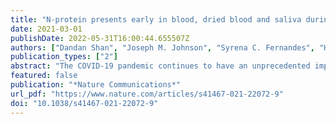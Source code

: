 ```yaml
---
title: "N-protein presents early in blood, dried blood and saliva during asymptomatic and symptomatic SARS-CoV-2 infection"
date: 2021-03-01
publishDate: 2022-05-31T16:00:44.655507Z
authors: ["Dandan Shan", "Joseph M. Johnson", "Syrena C. Fernandes", "Hannah Suib", "Soyoon Hwang", "Danica Wuelfing", "Muriel Mendes", "Marcella Holdridge", "Elaine M. Burke", "Katie Beauregard", "Ying Zhang", "Megan Cleary", "Samantha Xu", "Xiao Yao", "Purvish P. Patel", "Tatiana Plavina", "David H. Wilson", "Lei Chang", "Kim M. Kaiser", "Jacob Nattermann", "Susanne V. Schmidt", "Eicke Latz", "Kevin Hrusovsky", "Dawn Mattoon", "Andrew J. Ball"]
publication_types: ["2"]
abstract: "The COVID-19 pandemic continues to have an unprecedented impact on societies and economies worldwide. There remains an ongoing need for high-performance SARS-CoV-2 tests which may be broadly deployed for infection monitoring. Here we report a highly sensitive single molecule array (Simoa) immunoassay in development for detection of SARS-CoV-2 nucleocapsid protein (N-protein) in venous and capillary blood and saliva. In all matrices in the studies conducted to date we observe textgreater98% negative percent agreement and textgreater90% positive percent agreement with molecular testing for days 1–7 in symptomatic, asymptomatic, and pre-symptomatic PCR+ individuals. N-protein load decreases as anti-SARS-CoV-2 spike-IgG increases, and N-protein levels correlate with RT-PCR Ct-values in saliva, and between matched saliva and capillary blood samples. This Simoa SARS-CoV-2 N-protein assay effectively detects SARS-CoV-2 infection via measurement of antigen levels in blood or saliva, using non-invasive, swab-independent collection methods, offering potential for at home and point of care sample collection."
featured: false
publication: "*Nature Communications*"
url_pdf: "https://www.nature.com/articles/s41467-021-22072-9"
doi: "10.1038/s41467-021-22072-9"
---
```


